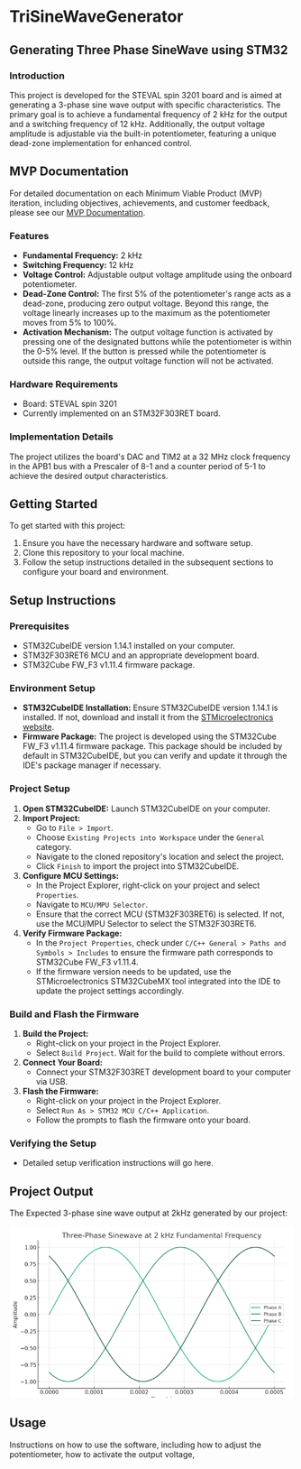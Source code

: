 # TriSineWaveGenerator

## Generating Three Phase SineWave using STM32

### Introduction
This project is developed for the STEVAL spin 3201 board and is aimed at generating a 3-phase sine wave output with specific characteristics. The primary goal is to achieve a fundamental frequency of 2 kHz for the output and a switching frequency of 12 kHz. Additionally, the output voltage amplitude is adjustable via the built-in potentiometer, featuring a unique dead-zone implementation for enhanced control.

## MVP Documentation
For detailed documentation on each Minimum Viable Product (MVP) iteration, including objectives, achievements, and customer feedback, please see our [MVP Documentation](./docs/MVP_DOCUMENTATION.md).

### Features
- **Fundamental Frequency:** 2 kHz
- **Switching Frequency:** 12 kHz
- **Voltage Control:** Adjustable output voltage amplitude using the onboard potentiometer.
- **Dead-Zone Control:** The first 5% of the potentiometer's range acts as a dead-zone, producing zero output voltage. Beyond this range, the voltage linearly increases up to the maximum as the potentiometer moves from 5% to 100%.
- **Activation Mechanism:** The output voltage function is activated by pressing one of the designated buttons while the potentiometer is within the 0-5% level. If the button is pressed while the potentiometer is outside this range, the output voltage function will not be activated.

### Hardware Requirements
- Board: STEVAL spin 3201
- Currently implemented on an STM32F303RET board.

### Implementation Details
The project utilizes the board's DAC and TIM2 at a 32 MHz clock frequency in the APB1 bus with a Prescaler of 8-1 and a counter period of 5-1 to achieve the desired output characteristics.

## Getting Started
To get started with this project:
1. Ensure you have the necessary hardware and software setup.
2. Clone this repository to your local machine.
3. Follow the setup instructions detailed in the subsequent sections to configure your board and environment.

## Setup Instructions

### Prerequisites
- STM32CubeIDE version 1.14.1 installed on your computer.
- STM32F303RET6 MCU and an appropriate development board.
- STM32Cube FW_F3 v1.11.4 firmware package.

### Environment Setup
- **STM32CubeIDE Installation:** Ensure STM32CubeIDE version 1.14.1 is installed. If not, download and install it from the [STMicroelectronics website](https://www.st.com/en/development-tools/stm32cubeide.html).
- **Firmware Package:** The project is developed using the STM32Cube FW_F3 v1.11.4 firmware package. This package should be included by default in STM32CubeIDE, but you can verify and update it through the IDE's package manager if necessary.

### Project Setup
1. **Open STM32CubeIDE:** Launch STM32CubeIDE on your computer.
2. **Import Project:**
   - Go to `File > Import`.
   - Choose `Existing Projects into Workspace` under the `General` category.
   - Navigate to the cloned repository's location and select the project.
   - Click `Finish` to import the project into STM32CubeIDE.
3. **Configure MCU Settings:**
   - In the Project Explorer, right-click on your project and select `Properties`.
   - Navigate to `MCU/MPU Selector`.
   - Ensure that the correct MCU (STM32F303RET6) is selected. If not, use the MCU/MPU Selector to select the STM32F303RET6.
4. **Verify Firmware Package:**
   - In the `Project Properties`, check under `C/C++ General > Paths and Symbols > Includes` to ensure the firmware path corresponds to STM32Cube FW_F3 v1.11.4.
   - If the firmware version needs to be updated, use the STMicroelectronics STM32CubeMX tool integrated into the IDE to update the project settings accordingly.

### Build and Flash the Firmware
1. **Build the Project:**
   - Right-click on your project in the Project Explorer.
   - Select `Build Project`. Wait for the build to complete without errors.
2. **Connect Your Board:**
   - Connect your STM32F303RET development board to your computer via USB.
3. **Flash the Firmware:**
   - Right-click on your project in the Project Explorer.
   - Select `Run As > STM32 MCU C/C++ Application`.
   - Follow the prompts to flash the firmware onto your board.

### Verifying the Setup
- Detailed setup verification instructions will go here.

## Project Output
The Expected 3-phase sine wave output at 2kHz generated by our project:

![Three Phase Sine Wave at 2kHz](https://github.com/aabdelghani/TriSineWaveGenerator/blob/main/docs/img/Three%20phase%20at%202khz.png)

## Usage
Instructions on how to use the software, including how to adjust the potentiometer, how to activate the output voltage,
